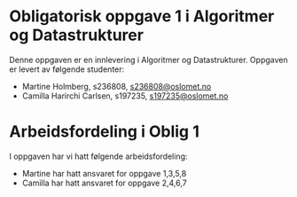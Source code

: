 # Obligatorisk oppgave 1 i Algoritmer og Datastrukturer

Denne oppgaven er en innlevering i Algoritmer og Datastrukturer. 
Oppgaven er levert av følgende studenter:
* Martine Holmberg, s236808, s236808@oslomet.no
* Camilla Harirchi Carlsen, s197235, s197235@oslomet.no

# Arbeidsfordeling i Oblig 1

I oppgaven har vi hatt følgende arbeidsfordeling:
* Martine har hatt ansvaret for oppgave 1,3,5,8
* Camilla har hatt ansvaret for oppgave 2,4,6,7